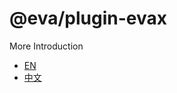 # @eva/plugin-evax

More Introduction

- [EN](https://eva.js.org)
- [中文](https://eva-engine.gitee.io)
